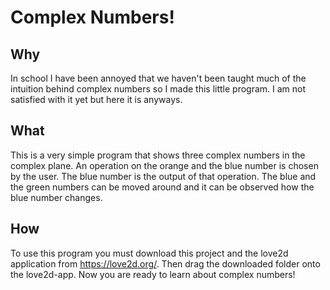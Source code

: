 # Complex Numbers!

## Why
In school I have been annoyed that we haven't been taught much of the intuition behind complex numbers so I made this little program. I am not satisfied with it yet but here it is anyways. 

## What
This is a very simple program that shows three complex numbers in the complex plane. An operation on the orange and the blue number is chosen by the user. The blue number is the output of that operation. The blue and the green numbers can be moved around and it can be observed how the blue number changes.  

## How
To use this program you must download this project and the love2d application from https://love2d.org/. Then drag the downloaded folder onto the love2d-app. Now you are ready to learn about complex numbers!

